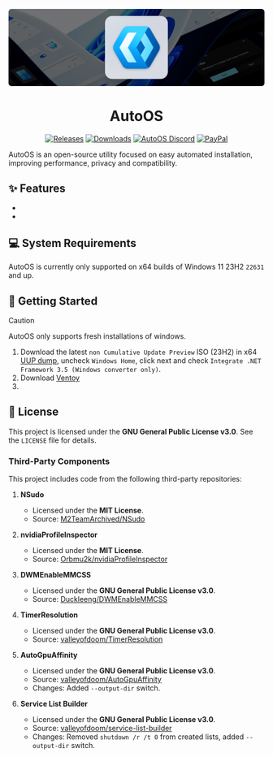 ![WinUI hero image](header.png)

<h1 align="center">
    AutoOS
</h1>

<div align="center">

[![Releases](https://img.shields.io/github/v/release/tinodin/AutoOS.svg?label=Release)](https://github.com/tinodin/AutoOS/releases/latest)
[![Downloads](https://img.shields.io/github/downloads/tinodin/AutoOS/total?label=Total%20downloads)](https://github.com/tinodin/AutoOS/releases)
[![AutoOS Discord](https://img.shields.io/discord/1148987246746279977?label=AutoOS%20Discord&logo=discord)](https://discord.gg/ammDNveHzh)
[![PayPal](https://img.shields.io/badge/Donate-PayPal-003087?logo=paypal&logoColor=fff)](https://www.paypal.com/donate/?hosted_button_id=GVEVUSHUWXEAG)

</div>

AutoOS is an open-source utility focused on easy automated installation, improving performance, privacy and compatibility. 


## ✨ Features
- 
- 


## 💻 System Requirements

AutoOS is currently only supported on x64 builds of Windows 11 23H2 `22631` and up.

## 🚀 Getting Started

> [!CAUTION]
> AutoOS only supports fresh installations of windows.

1. Download the latest `non Cumulative Update Preview` ISO (23H2) in x64 [UUP dump](https://uupdump.net/known.php?q=category%3Aw11-23h2), uncheck `Windows Home`, click next and check `Integrate .NET Framework 3.5 (Windows converter only)`.
2. Download [Ventoy](https://sourceforge.net/projects/ventoy/files/latest/download)
3. 

## 📜 License

This project is licensed under the **GNU General Public License v3.0**. See the `LICENSE` file for details.

### Third-Party Components

This project includes code from the following third-party repositories:

1. **NSudo**
   - Licensed under the **MIT License**.
   - Source: [M2TeamArchived/NSudo](https://github.com/M2TeamArchived/NSudo)

2. **nvidiaProfileInspector**
   - Licensed under the **MIT License**.
   - Source: [Orbmu2k/nvidiaProfileInspector](https://github.com/Orbmu2k/nvidiaProfileInspector)

3. **DWMEnableMMCSS**
   - Licensed under the **GNU General Public License v3.0**.
   - Source: [Duckleeng/DWMEnableMMCSS](https://github.com/Duckleeng/DWMEnableMMCSS)

4. **TimerResolution**
   - Licensed under the **GNU General Public License v3.0**.
   - Source: [valleyofdoom/TimerResolution](https://github.com/valleyofdoom/TimerResolution)

5. **AutoGpuAffinity**
   - Licensed under the **GNU General Public License v3.0**.
   - Source: [valleyofdoom/AutoGpuAffinity](https://github.com/valleyofdoom/AutoGpuAffinity)
   - Changes: Added `--output-dir` switch.

6. **Service List Builder**
   - Licensed under the **GNU General Public License v3.0**.
   - Source: [valleyofdoom/service-list-builder](https://github.com/valleyofdoom/service-list-builder)
   - Changes: Removed `shutdown /r /t 0` from created lists, added `--output-dir` switch.

